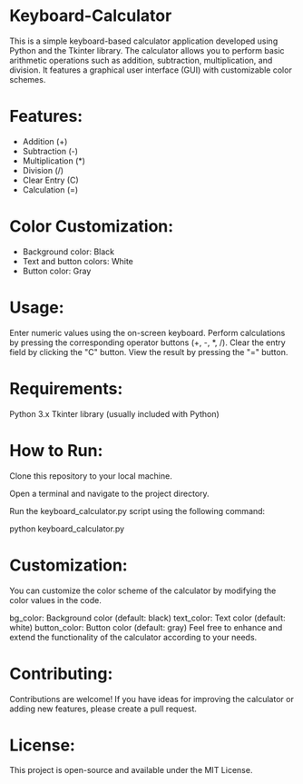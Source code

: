 # Keyboard-Calculator

This is a simple keyboard-based calculator application developed using Python and the Tkinter library. The calculator allows you to perform basic arithmetic operations such as addition, subtraction, multiplication, and division. It features a graphical user interface (GUI) with customizable color schemes.

# Features:
- Addition (+)
- Subtraction (-)
- Multiplication (*)
- Division (/)
- Clear Entry (C)
- Calculation (=)

# Color Customization:
- Background color: Black
- Text and button colors: White
- Button color: Gray

# Usage:
Enter numeric values using the on-screen keyboard.
Perform calculations by pressing the corresponding operator buttons (+, -, *, /).
Clear the entry field by clicking the "C" button.
View the result by pressing the "=" button.

# Requirements:
Python 3.x
Tkinter library (usually included with Python)

# How to Run:
Clone this repository to your local machine.

Open a terminal and navigate to the project directory.

Run the keyboard_calculator.py script using the following command:

python keyboard_calculator.py

# Customization:
You can customize the color scheme of the calculator by modifying the color values in the code.

bg_color: Background color (default: black)
text_color: Text color (default: white)
button_color: Button color (default: gray)
Feel free to enhance and extend the functionality of the calculator according to your needs.

# Contributing:
Contributions are welcome! If you have ideas for improving the calculator or adding new features, please create a pull request.

# License:
This project is open-source and available under the MIT License.
